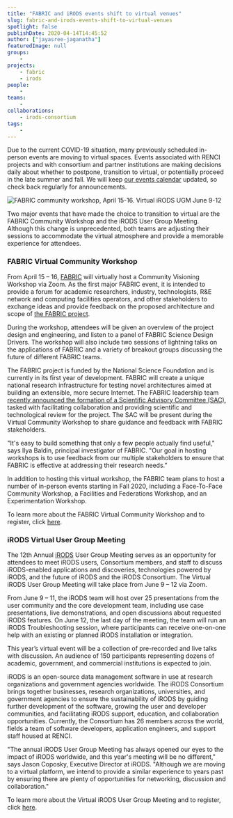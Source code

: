 ```yaml
---
title: "FABRIC and iRODS events shift to virtual venues"
slug: fabric-and-irods-events-shift-to-virtual-venues
spotlight: false
publishDate: 2020-04-14T14:45:52
author: ["jayasree-jaganatha"]
featuredImage: null
groups:
    -
projects:
    - fabric
    - irods
people:
    - 
teams: 
    - 
collaborations:
    - irods-consortium
tags:
    - 
---
```


Due to the current COVID-19 situation, many previously scheduled in-person events are moving to virtual spaces. Events associated with RENCI projects and with consortium and partner institutions are making decisions daily about whether to postpone, transition to virtual, or potentially proceed in the late summer and fall. We will keep [our events calendar](https://renci.org/events/) updated, so check back regularly for announcements. 

![FABRIC community workshop, April 15-16. Virtual iRODS UGM June 9-12](https://renci.org/wp-content/uploads/2020/04/FABRIC-iRODS-Blog-01-1024x512.png)

Two major events that have made the choice to transition to virtual are the FABRIC Community Workshop and the iRODS User Group Meeting. Although this change is unprecedented, both teams are adjusting their sessions to accommodate the virtual atmosphere and provide a memorable experience for attendees.

### FABRIC Virtual Community Workshop

From April 15 – 16, [FABRIC](https://fabric-testbed.net/) will virtually host a Community Visioning Workshop via Zoom. As the first major FABRIC event, it is intended to provide a forum for academic researchers, industry, technologists, R&E network and computing facilities operators, and other stakeholders to exchange ideas and provide feedback on the proposed architecture and scope of [the FABRIC project](https://whatisfabric.net/news/fabric-award).

During the workshop, attendees will be given an overview of the project design and engineering, and listen to a panel of FABRIC Science Design Drivers. The workshop will also include two sessions of lightning talks on the applications of FABRIC and a variety of breakout groups discussing the future of different FABRIC teams.

The FABRIC project is funded by the National Science Foundation and is currently in its first year of development. FABRIC will create a unique national research infrastructure for testing novel architectures aimed at building an extensible, more secure Internet. The FABRIC leadership team [recently announced the formation of a Scientific Advisory Committee (SAC)](https://fabric-testbed.net/news/scientific-advisory-committee), tasked with facilitating collaboration and providing scientific and technological review for the project. The SAC will be present during the Virtual Community Workshop to share guidance and feedback with FABRIC stakeholders.

"It's easy to build something that only a few people actually find useful," says Ilya Baldin, principal investigator of FABRIC. "Our goal in hosting workshops is to use feedback from our multiple stakeholders to ensure that FABRIC is effective at addressing their research needs.”

In addition to hosting this virtual workshop, the FABRIC team plans to host a number of in-person events starting in Fall 2020, including a Face-To-Face Community Workshop, a Facilities and Federations Workshop, and an Experimentation Workshop.

To learn more about the FABRIC Virtual Community Workshop and to register, click [here](https://fabric-testbed.net/events/fabric-community-workshop-2020).

### iRODS Virtual User Group Meeting

The 12th Annual [iRODS](http://irods.org/) User Group Meeting serves as an opportunity for attendees to meet iRODS users, Consortium members, and staff to discuss iRODS-enabled applications and discoveries, technologies powered by iRODS, and the future of iRODS and the iRODS Consortium. The Virtual iRODS User Group Meeting will take place from June 9 – 12 via Zoom.

From June 9 – 11, the iRODS team will host over 25 presentations from the user community and the core development team, including use case presentations, live demonstrations, and open discussions about requested iRODS features. On June 12, the last day of the meeting, the team will run an iRODS Troubleshooting session, where participants can receive one-on-one help with an existing or planned iRODS installation or integration.

This year’s virtual event will be a collection of pre-recorded and live talks with discussion. An audience of 150 participants representing dozens of academic, government, and commercial institutions is expected to join.

iRODS is an open-source data management software in use at research organizations and government agencies worldwide. The iRODS Consortium brings together businesses, research organizations, universities, and government agencies to ensure the sustainability of iRODS by guiding further development of the software, growing the user and developer communities, and facilitating iRODS support, education, and collaboration opportunities. Currently, the Consortium has 26 members across the world, fields a team of software developers, application engineers, and support staff housed at RENCI.

"The annual iRODS User Group Meeting has always opened our eyes to the impact of iRODS worldwide, and this year's meeting will be no different," says Jason Coposky, Executive Director at iRODS. "Although we are moving to a virtual platform, we intend to provide a similar experience to years past by ensuring there are plenty of opportunities for networking, discussion and collaboration."

To learn more about the Virtual iRODS User Group Meeting and to register, click [here](https://irods.org/ugm2020/).